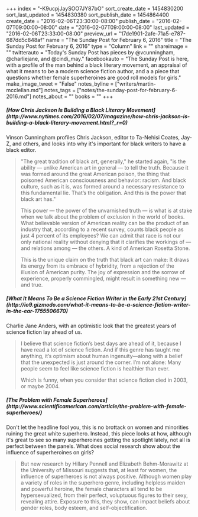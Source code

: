 +++
index = "-K9ucpjJaySOO7JY87bO"
sort_create_date = 1454830200
sort_last_updated = 1454830380
sort_publish_date = 1454864400
create_date = "2016-02-06T23:30:00-08:00"
publish_date = "2016-02-07T09:00:00-08:00"
date = "2016-02-07T09:00:00-08:00"
last_updated = "2016-02-06T23:33:00-08:00"
preview_url = "17de1901-2afe-71a5-e787-687dd5c848af"
name = "The Sunday Post for February 6, 2016"
title = "The Sunday Post for February 6, 2016"
type = "Column"
link = ""
shareimage = ""
twitterauto = "Today's Sunday Post has pieces by @vcunningham, @charliejane, and @cindi_may."
facebookauto = "The Sunday Post is here, with a profile of the man behind a black literary movement, an appraisal of what it means to be a modern science fiction author, and a a piece that questions whether female superheroines are good roll models for girls."
make_image_tweet = "False"
notes_byline = ["writers/martin-mcclellan.md"]
notes_tags = ["notes/the-sunday-post-for-february-6-2016.md"]
notes_about = ""
books = ""
+++
<h5>[How Chris Jackson Is Building a Black Literary Movement](http://www.nytimes.com/2016/02/07/magazine/how-chris-jackson-is-building-a-black-literary-movement.html?_r=0)</h5>

Vinson Cunningham profiles Chris Jackson, editor to Ta-Nehisi Coates, Jay-Z, and others, and looks into why it's important for black writers to have a black editor.

<blockquote>
	"The great tradition of black art, generally," he started again, "is the ability — unlike American art in general — to tell the truth. Because it was formed around the great American poison, the thing that poisoned American consciousness and behavior: racism. And black culture, such as it is, was formed around a necessary resistance to this fundamental lie. That’s the obligation. And this is the power that black art has."

<p>This power — the power of the unvarnished truth — is what is at stake when we talk about the problem of exclusion in the world of books. What believable version of American reality can be the product of an industry that, according to a recent survey, counts black people as just 4 percent of its employees? We can admit that race is not our only national reality without denying that it clarifies the workings of — and relations among — the others. A kind of American Rosetta Stone.</p>

<p>This is the unique claim on the truth that black art can make: It draws its energy from its embrace of hybridity, from a rejection of the illusion of American purity. The joy of expression and the sorrow of experience, properly commingled, might result in something new — and true.</p>
</blockquote>

<h5>[What It Means To Be a Science Fiction Writer in the Early 21st Century](http://io9.gizmodo.com/what-it-means-to-be-a-science-fiction-writer-in-the-ear-1755506670)</h5>

Charlie Jane Anders, with an optimistic look that the greatest years of science fiction lay ahead of us.

<blockquote>
	<p>I believe that science fiction’s best days are ahead of it, because I have read a lot of science fiction. And if this genre has taught me anything, it’s optimism about human ingenuity—along with a belief that the unexpected is just around the corner. I’m not alone: Many people seem to feel like science fiction is healthier than ever.</p>

<p>Which is funny, when you consider that science fiction died in 2003, or maybe 2004.</p>
</blockquote>

<h5>[The Problem with Female Superheroes](http://www.scientificamerican.com/article/the-problem-with-female-superheroes/)</h5>

Don't let the headline fool you, this is no brottack on women and minorities ruining the great white superhero. Instead, this piece looks at how, although it's great to see so many superheroines getting the spotlight lately, not all is perfect between the panels. What does social research show about the influence of superheroines on girls?

<blockquote>But new research by Hillary Pennell and Elizabeth Behm-Morawitz at the University of Missouri suggests that, at least for women, the influence of superheroes is not always positive. Although women play a variety of roles in the superhero genre, including helpless maiden and powerful heroine, the female characters all tend to be hypersexualized, from their perfect, voluptuous figures to their sexy, revealing attire.  Exposure to this, they show, can impact beliefs about gender roles, body esteem, and self-objectification.</blockquote>